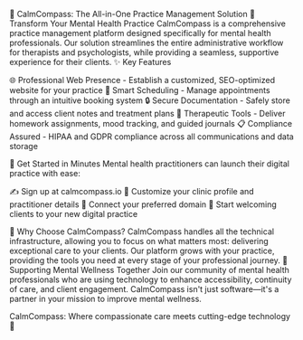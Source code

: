 🧠 CalmCompass: The All-in-One Practice Management Solution
🌿 Transform Your Mental Health Practice
CalmCompass is a comprehensive practice management platform designed specifically for mental health professionals. Our solution streamlines the entire administrative workflow for therapists and psychologists, while providing a seamless, supportive experience for their clients.
✨ Key Features

🌐 Professional Web Presence - Establish a customized, SEO-optimized website for your practice
📅 Smart Scheduling - Manage appointments through an intuitive booking system
🔒 Secure Documentation - Safely store and access client notes and treatment plans
🧩 Therapeutic Tools - Deliver homework assignments, mood tracking, and guided journals
📋 Compliance Assured - HIPAA and GDPR compliance across all communications and data storage

🚀 Get Started in Minutes
Mental health practitioners can launch their digital practice with ease:

✍️ Sign up at calmcompass.io
🎨 Customize your clinic profile and practitioner details
🔗 Connect your preferred domain
🎉 Start welcoming clients to your new digital practice

💫 Why Choose CalmCompass?
CalmCompass handles all the technical infrastructure, allowing you to focus on what matters most: delivering exceptional care to your clients. Our platform grows with your practice, providing the tools you need at every stage of your professional journey.
🤝 Supporting Mental Wellness Together
Join our community of mental health professionals who are using technology to enhance accessibility, continuity of care, and client engagement. CalmCompass isn't just software—it's a partner in your mission to improve mental wellness.

CalmCompass: Where compassionate care meets cutting-edge technology 💙
